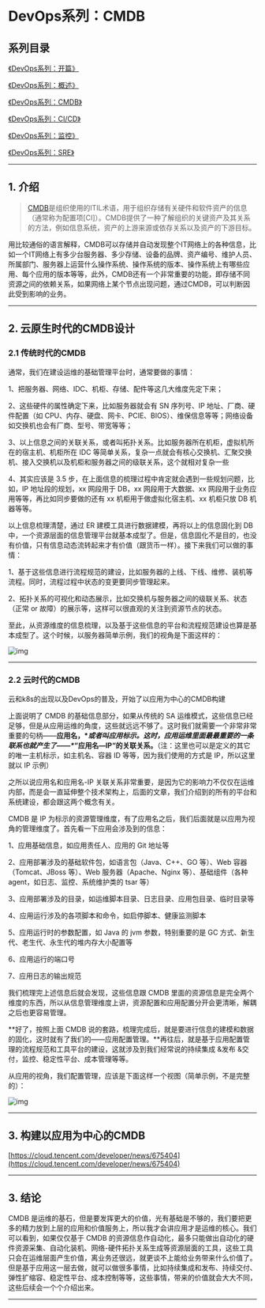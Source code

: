 # DevOps系列：CMDB


## 系列目录

[《DevOps系列：开篇》](../devops_series)

[《DevOps系列：概述》](../devops_series_intro)

[《DevOps系列：CMDB》](../devops_series_cmdb)

[《DevOps系列：CI/CD》](../devops_series_cicd)

[《DevOps系列：监控》](../devops_series_mon)

[《DevOps系列：SRE》](../devops_series_sre)

***

## 1. 介绍

> [CMDB](https://en.wikipedia.org/wiki/Configuration_management_database)是组织使用的ITIL术语，用于组织存储有关硬件和软件资产的信息（通常称为配置项[CI]）。CMDB提供了一种了解组织的关键资产及其关系的方法，例如信息系统，资产的上游来源或依存关系以及资产的下游目标。

用比较通俗的语言解释，CMDB可以存储并自动发现整个IT网络上的各种信息，比如一个IT网络上有多少台服务器、多少存储、设备的品牌、资产编号、维护人员、所属部门、服务器上运营什么操作系统、操作系统的版本、操作系统上有哪些应用、每个应用的版本等等，此外，CMDB还有一个非常重要的功能，即存储不同资源之间的依赖关系，如果网络上某个节点出现问题，通过CMDB，可以判断因此受到影响的业务。

***

## 2. 云原生时代的CMDB设计

### 2.1 传统时代的CMDB

通常，我们在建设运维的基础管理平台时，通常要做的事情：

1、把服务器、网络、IDC、机柜、存储、配件等这几大维度先定下来；

2、这些硬件的属性确定下来，比如服务器就会有 SN 序列号、IP 地址、厂商、硬件配置（如 CPU、内存、硬盘、网卡、PCIE、BIOS）、维保信息等等；网络设备如交换机也会有厂商、型号、带宽等等；

3、以上信息之间的关联关系，或者叫拓扑关系。比如服务器所在机柜，虚拟机所在的宿主机、机柜所在 IDC 等简单关系，复杂一点就会有核心交换机、汇聚交换机、接入交换机以及机柜和服务器之间的级联关系，这个就相对复杂一些

4、其实应该是 3.5 步，在上面信息的梳理过程中肯定就会遇到一些规划问题，比如，IP 地址段的规划，xx 网段用于 DB，xx 网段用于大数据、xx 网段用于业务应用等等，再比如同步要做的还有 xx 机柜用于做虚拟化宿主机、xx 机柜只放 DB 机器等等。

以上信息梳理清楚，通过 ER 建模工具进行数据建模，再将以上的信息固化到 DB 中，一个资源层面的信息管理平台就基本成型了。但是，信息固化不是目的，也没有价值，只有信息动态流转起来才有价值（跟货币一样）。接下来我们可以做的事情：

1、基于这些信息进行流程规范的建设，比如服务器的上线、下线、维修、装机等流程。同时，流程过程中状态的变更要同步管理起来。

2、拓扑关系的可视化和动态展示，比如交换机与服务器之间的级联关系、状态（正常 or 故障）的展示等，这样可以很直观的关注到资源节点的状态。

至此，从资源维度的信息梳理，以及基于这些信息的平台和流程规范建设也算是基本成型了。这个时候，以服务器简单示例，我们的视角是下面这样的：



![img](https://static001.infoq.cn/resource/image/74/37/74f5633ea48c63165e4cea7b1f216a37.jpg)

***

### 2.2 云时代的CMDB

云和k8s的出现以及DevOps的普及，开始了以应用为中心的CMDB构建

上面说明了 CMDB 的基础信息部分，如果从传统的 SA 运维模式，这些信息已经足够，但是从应用运维的角度，这些就远远不够了。这时我们就需要一个非常非常重要的句柄——**应用名，\**或者叫应用标示。这时，应用运维里面最最重要的一条联系也就产生了——\**“应用名—IP“的关联关系。**（注：这里也可以是定义的其它的唯一主机标示，如主机名、容器 ID 等等，因为我们使用的方式是 IP，所以这里就以 IP 示例）

之所以说应用名和应用名-IP 关联关系非常重要，是因为它的影响力不仅仅在运维内部，而是会一直延伸整个技术架构上，后面的文章，我们介绍到的所有的平台和系统建设，都会跟这两个概念有关。

CMDB 是 IP 为标示的资源管理维度，有了应用名之后，我们后面就是以应用为视角的管理维度了。首先看一下应用会涉及到的信息：

1、应用基础信息，如应用责任人、应用的 Git 地址等

2、应用部署涉及的基础软件包，如语言包（Java、C++、GO 等）、Web 容器（Tomcat、JBoss 等）、Web 服务器（Apache、Nginx 等）、基础组件（各种 agent，如日志、监控、系统维护类的 tsar 等）

3、应用部署涉及的目录，如运维脚本目录、日志目录、应用包目录、临时目录等

4、应用运行涉及的各项脚本和命令，如启停脚本、健康监测脚本

5、应用运行时的参数配置，如 Java 的 jvm 参数，特别重要的是 GC 方式、新生代、老生代、永生代的堆内存大小配置等

6、应用运行的端口号

7、应用日志的输出规范

我们梳理完上述信息后就会发现，这些信息跟 CMDB 里面的资源信息是完全两个维度的东西，所以从信息管理维度上讲，资源配置和应用配置分开会更清晰，解耦之后也更容易管理。



**好了，按照上面 CMDB 说的套路，梳理完成后，就是要进行信息的建模和数据的固化，这时就有了我们的——应用配置管理。**再往后，就是基于应用配置管理的流程规范和工具平台的建设，这就涉及到我们经常说的持续集成 &发布 &交付，监控、稳定性平台、成本管理等等。

从应用的视角，我们配置管理，应该是下面这样一个视图（简单示例，不是完整的）：



![img](https://static001.infoq.cn/resource/image/27/04/27a4d70bdc7ff032997efef587593904.jpg)



***

## 3. 构建以应用为中心的CMDB

[https://cloud.tencent.com/developer/news/675404](https://cloud.tencent.com/developer/news/675404)



***

## 3. 结论

CMDB 是运维的基石，但是要发挥更大的价值，光有基础是不够的，我们要把更多的精力放到上层的应用和价值服务上，所以我才会讲应用才是运维的核心。我们可以看到，如果仅仅基于 CMDB 的资源信息作自动化，最多只能做出自动化的硬件资源采集、自动化装机、网络-硬件拓扑关系生成等资源层面的工具，这些工具只会在运维层面产生价值，离业务还很远，就更谈不上能给业务带来什么价值了。但是基于应用这一层去做，就可以做很多事情，比如持续集成和发布、持续交付、弹性扩缩容、稳定性平台、成本控制等等，这些事情，带来的价值就会大大不同，这些后续会一个个介绍出来。

***


